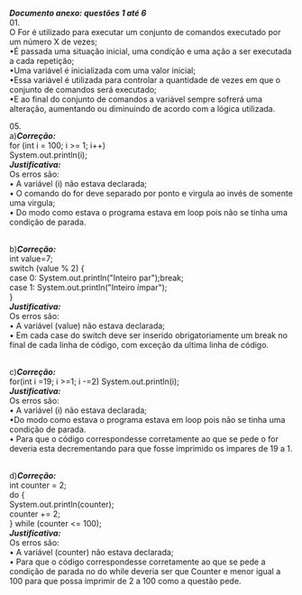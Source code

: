 ***Documento anexo: questões 1 até 6***
<br />01.<br />O For é utilizado para executar um conjunto de comandos executado por um número X de vezes;
<br />•É passada uma situação inicial, uma condição e uma ação a ser executada a cada repetição;
<br />•Uma variável é inicializada com uma valor inicial;
<br />•Essa variável é utilizada para controlar a quantidade de vezes em que o conjunto de comandos será executado;
<br />•E ao final do conjunto de comandos a variável sempre sofrerá uma alteração, aumentando ou diminuindo de acordo com a lógica utilizada.

05.<br />a)***Correção:***
<br />for (int i = 100; i >= 1; i++)
<br />System.out.println(i);
<br />***Justificativa:***
<br />Os erros são: 
    <br />• A variável (i) não estava declarada;
    <br />• O comando do for deve separado por ponto e virgula ao invés de somente uma virgula;
    <br />• Do modo como estava o programa estava em loop pois não se tinha uma condição de parada.

<br />b)***Correção:***
<br />int value=7;
<br />switch (value % 2) {
<br />  case 0: System.out.println("Inteiro par");break;
<br />  case 1: System.out.println("Inteiro ímpar");
<br />}
<br />***Justificativa:***
<br />Os erros são: 
     <br />• A variável (value) não estava declarada;
     <br />• Em cada case do switch deve ser inserido obrigatoriamente um break no final de cada linha de código, com exceção da ultima linha de código.

<br />c)***Correção:***
<br />for(int i =19; i >=1; i -=2) System.out.println(i);
<br />***Justificativa:***
<br />Os erros são: 
     <br />• A variável (i) não estava declarada;
      <br />•Do modo como estava o programa estava em loop pois não se tinha uma condição de parada.
     <br />• Para que o código correspondesse corretamente ao que se pede o for deveria esta decrementando para que fosse imprimido os impares de 19 a 1.
   

<br />d)***Correção:***
<br />int counter = 2;
<br />do {
<br />System.out.println(counter);
<br />counter += 2;
<br />} while (counter <= 100); 
<br />***Justificativa:***
<br />Os erros são: 
    <br />• A variável (counter) não estava declarada;
    <br />• Para que o código correspondesse corretamente ao que se pede a condição de parada no do while deveria ser que Counter e menor igual a 100 para que possa imprimir de 2 a 100 como a questão pede.
